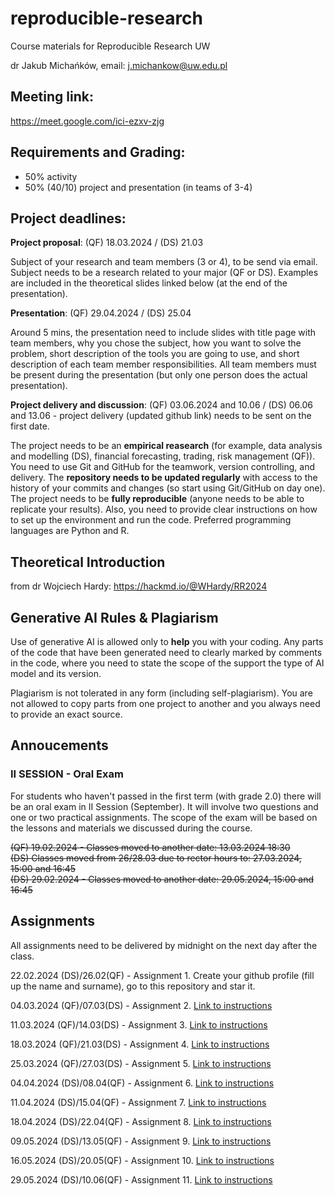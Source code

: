 # reproducible-research
Course materials for Reproducible Research UW

dr Jakub Michańków, email: j.michankow@uw.edu.pl

## Meeting link: 

https://meet.google.com/ici-ezxv-zjg

## Requirements and Grading: 

- 50% activity
- 50% (40/10) project and presentation (in teams of 3-4)

## Project deadlines: 

**Project proposal**: (QF) 18.03.2024 / (DS) 21.03
  
 Subject of your research and team members (3 or 4), to be send via email. Subject needs to be a research related to your major (QF or DS). Examples are included in the theoretical slides linked below (at the end of the presentation).

**Presentation**: (QF) 29.04.2024 / (DS) 25.04

Around 5 mins, the presentation need to include slides with title page with team members, why you chose the subject, how you want to solve the problem, short description of the tools you are going to use, and short description of each team member responsibilities. All team members must be present during the presentation (but only one person does the actual presentation).

**Project delivery and discussion**: (QF) 03.06.2024 and 10.06  / (DS) 06.06 and 13.06 - project delivery (updated github link) needs to be sent on the first date.

The project needs to be an **empirical reasearch** (for example, data analysis and modelling (DS), financial forecasting, trading, risk management (QF)). You need to use Git and GitHub for the teamwork, version controlling, and delivery. The **repository needs to be updated regularly** with access to the history of your commits and changes (so start using Git/GitHub on day one). The project needs to be **fully reproducible** (anyone needs to be able to replicate your results). Also, you need to provide clear instructions on how to set up the environment and run the code. Preferred programming languages are Python and R.


## Theoretical Introduction 

from dr Wojciech Hardy: https://hackmd.io/@WHardy/RR2024

## Generative AI Rules & Plagiarism

Use of generative AI is allowed only to **help** you with your coding. Any parts of the code that have been generated need to clearly marked by comments in the code, where you need to state the scope of the support the type of AI model and its version.

Plagiarism is not tolerated in any form (including self-plagiarism). You are not allowed to copy parts from one project to another and you always need to provide an exact source.


## Annoucements

### II SESSION - Oral Exam
For students who haven't passed in the first term (with grade 2.0) there will be an oral exam in II Session (September). It will involve two questions and one or two practical assignments. The scope of the exam will be based on the lessons and materials we discussed during the course.

~~(QF) 19.02.2024 - Classes moved to another date: 13.03.2024 18:30~~ \
~~(DS) Classes moved from 26/28.03 due to rector hours to: 27.03.2024, 15:00 and 16:45~~ \
~~(DS) 29.02.2024 - Classes moved to another date: 29.05.2024, 15:00 and 16:45~~ 



## Assignments

All assignments need to be delivered by midnight on the next day after the class.

22.02.2024 (DS)/26.02(QF) - Assignment 1. Create your github profile (fill up the name and surname), go to this repository and star it.

04.03.2024 (QF)/07.03(DS) - Assignment 2. [ Link to instructions](https://github.com/glowform/reproducible-research/blob/main/Assignments/RR_assignment_2.md)

11.03.2024 (QF)/14.03(DS) - Assignment 3. [ Link to instructions](https://github.com/glowform/reproducible-research/blob/main/Assignments/RR_assignment_3.md)

18.03.2024 (QF)/21.03(DS) - Assignment 4. [ Link to instructions](https://github.com/glowform/reproducible-research/blob/main/Assignments/RR_assignment_4.md)

25.03.2024 (QF)/27.03(DS) - Assignment 5. [ Link to instructions](https://github.com/glowform/reproducible-research/blob/main/Assignments/RR_assignment_5.md)

04.04.2024 (DS)/08.04(QF) - Assignment 6. [ Link to instructions](https://github.com/glowform/reproducible-research/blob/main/Assignments/RR_assignment_6.md)

11.04.2024 (DS)/15.04(QF) - Assignment 7. [ Link to instructions](https://github.com/glowform/reproducible-research/blob/main/Assignments/RR_assignment_7.md)

18.04.2024 (DS)/22.04(QF) - Assignment 8. [ Link to instructions](https://github.com/glowform/reproducible-research/blob/main/Assignments/RR_assignment_8.md)

09.05.2024 (DS)/13.05(QF) - Assignment 9. [ Link to instructions](https://github.com/glowform/reproducible-research/blob/main/Assignments/RR_assignment_9.md)

16.05.2024 (DS)/20.05(QF) - Assignment 10. [ Link to instructions](https://github.com/glowform/reproducible-research/tree/main/Assignments/RR_10_Metaanalysis)

29.05.2024 (DS)/10.06(QF) - Assignment 11. [ Link to instructions](https://github.com/glowform/reproducible-research/tree/main/Assignments/RR_11_Reproducible%20Environments)
